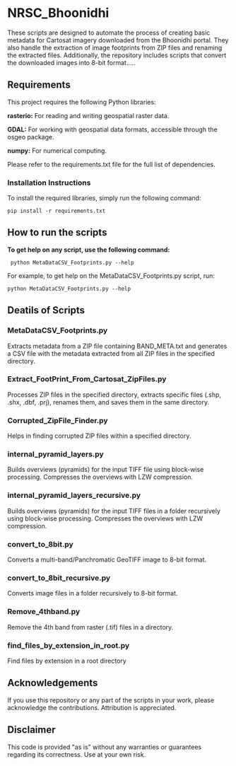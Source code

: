 # **NRSC_Bhoonidhi**

These scripts are designed to automate the process of creating basic metadata for Cartosat imagery downloaded from the Bhoonidhi portal. They also handle the extraction of image footprints from ZIP files and renaming the extracted files. Additionally, the repository includes scripts that convert the downloaded images into 8-bit format.....

## **Requirements**

This project requires the following Python libraries:

  **rasterio:** For reading and writing geospatial raster data.
  
  **GDAL:** For working with geospatial data formats, accessible through the osgeo package.
  
  **numpy:** For numerical computing.

Please refer to the requirements.txt file for the full list of dependencies.

### **Installation Instructions**

To install the required libraries, simply run the following command:

```pip install -r requirements.txt```

## **How to run the scripts**
**To get help on any script, use the following command:**

``` python MetaDataCSV_Footprints.py --help```

For example, to get help on the MetaDataCSV_Footprints.py script, run:

```python MetaDataCSV_Footprints.py --help```
  
## **Deatils of Scripts**

### MetaDataCSV_Footprints.py

Extracts metadata from a ZIP file containing BAND_META.txt and generates a CSV file with the metadata extracted from all ZIP files in the specified directory.

### Extract_FootPrint_From_Cartosat_ZipFiles.py

Processes ZIP files in the specified directory, extracts specific files (.shp, .shx, .dbf, .prj), renames them, and saves them in the same directory.

### Corrupted_ZipFile_Finder.py
Helps in finding corrupted ZIP files within a specified directory.

### internal_pyramid_layers.py

Builds overviews (pyramids) for the input TIFF file using block-wise processing. Compresses the overviews with LZW compression.

### internal_pyramid_layers_recursive.py

Builds overviews (pyramids) for the input TIFF files in a folder recursively using block-wise processing. Compresses the overviews with LZW compression.

### convert_to_8bit.py

Converts a multi-band/Panchromatic GeoTIFF image to 8-bit format.

### convert_to_8bit_recursive.py

Converts image files in a folder recursively to 8-bit format.

### Remove_4thband.py

Remove the 4th band from raster (.tif) files in a directory.

### find_files_by_extension_in_root.py

Find files by extension in a root directory



## **Acknowledgements**

If you use this repository or any part of the scripts in your work, please acknowledge the contributions. Attribution is appreciated.

## **Disclaimer**

This code is provided "as is" without any warranties or guarantees regarding its correctness. Use at your own risk.


